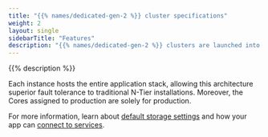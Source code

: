 ```yaml
---
title: "{{% names/dedicated-gen-2 %}} cluster specifications"
weight: 2
layout: single
sidebarTitle: "Features"
description: "{{% names/dedicated-gen-2 %}} clusters are launched into a Triple Redundant configuration consisting of 3 virtual machines (VMs). This is an N+1 configuration that's sized to withstand the total loss of any one of the 3 members of the cluster without incurring any downtime."
---
```


{{% description %}}

Each instance hosts the entire application stack,
allowing this architecture superior fault tolerance to traditional N-Tier installations. 
Moreover, the Cores assigned to production are solely for production.

For more information,
learn about [default storage settings](../../dedicated-gen-3/_index.md#storage)
and how your app can [connect to services](../../dedicated-gen-3/_index.md#available-services).